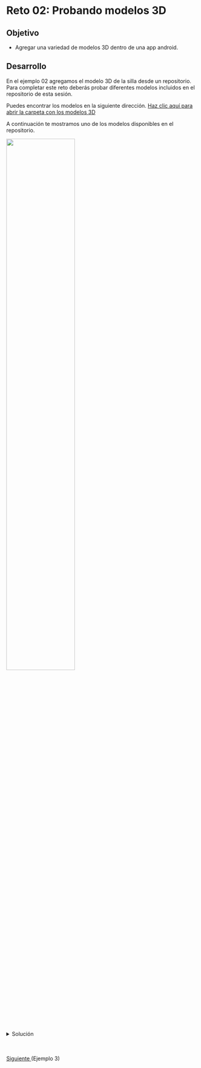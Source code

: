 # Reto 02: Probando modelos 3D

## Objetivo

* Agregar una variedad de modelos 3D dentro de una app android.

## Desarrollo

En el ejemplo 02 agregamos el modelo 3D de la silla desde un repositorio. Para completar este reto deberás probar diferentes modelos incluidos en el repositorio de esta sesión.

Puedes encontrar los modelos en la siguiente dirección.
[Haz clic aquí para abrir la carpeta con los modelos 3D](https://github.com/beduExpert/Android-Avanzado-2021/tree/main/Sesion-08/Reto-02/models)

A continuación te mostramos uno de los modelos disponibles en el repositorio. 

<img src="assets/01.png" width="60%"/> 

</br>
</br>

<details>
    <summary>Solución</summary>

-> Cambia el valor de la variable **modelUrl**.

  ```kotlin
  private val modelUrl = "https://github.com/beduExpert/Android-Avanzado-2021/raw/main/Sesion-08/Reto-02/models/ToyTrain.glb";
  ```

</details>

</br>
</br>

[Siguiente ](../Ejemplo-03/README.md)(Ejemplo 3)
